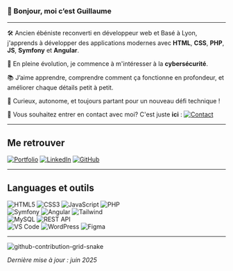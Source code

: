 
### 👋 Bonjour, moi c’est Guillaume  

---


🛠️ Ancien ébéniste reconverti en développeur web et Basé à Lyon, j'apprends à développer des applications modernes avec **HTML**, **CSS**, **PHP**, **JS**, **Symfony** et **Angular**.  

🌱 En pleine évolution, je commence à m'intéresser à la **cybersécurité**.  

📚 J’aime apprendre, comprendre comment ça fonctionne en profondeur, et améliorer chaque détails petit à petit. 

🧩 Curieux, autonome, et toujours partant pour un nouveau défi technique !

💬 Vous souhaitez entrer en contact avec moi? C'est juste **ici** : [<img src="https://img.icons8.com/material-rounded/50/0756B0/chat.png" alt="Contact" />](https://guillaumeloriot.github.io/portfolio/#contact)

---


## Me retrouver

[![Portfolio](https://img.shields.io/badge/-Portfolio-505050?style=flat&logo=html5)](https://guillaumeloriot.github.io/portfolio/)
[![LinkedIn](https://img.shields.io/badge/-LinkedIn-0077B5?style=flat&logo=linkedin)](https://www.linkedin.com/in/guillaume-loriot-64560498/) 
[![GitHub](https://img.shields.io/badge/-GitHub-2E2B39?style=flat&logo=github)](https://github.com/GuillaumeLoriot)  

---

## Languages et outils

![HTML5](https://img.shields.io/badge/HTML5-E34F26?style=flat&logo=html5)
![CSS3](https://img.shields.io/badge/CSS3-1572B6?style=flat&logo=css)
![JavaScript](https://img.shields.io/badge/JavaScript-F7DF1E?style=flat&logo=javascript)
![PHP](https://img.shields.io/badge/PHP-777BB4?style=flat&logo=php)  
![Symfony](https://img.shields.io/badge/Symfony-2E2B39?style=flat&logo=symfony)
![Angular](https://img.shields.io/badge/Angular-DD0031?style=flat&logo=angular)
![Tailwind](https://img.shields.io/badge/Tailwind-38B2AC?style=flat&logo=tailwind-css)  
![MySQL](https://img.shields.io/badge/MySQL-4479A1?style=flat&logo=mysql)
![REST API](https://img.shields.io/badge/REST_API-4285F4?style=flat)  
![VS Code](https://img.shields.io/badge/VS%20Code-505050?style=flat&logo=visual-studio-code)
![WordPress](https://img.shields.io/badge/WordPress-21759B?style=flat&logo=wordpress)
![Figma](https://img.shields.io/badge/Figma-607D8B?style=flat&logo=figma)

---

![github-contribution-grid-snake](https://github.com/user-attachments/assets/31fb4521-934f-433c-8400-99f6e80e2947)

*Dernière mise à jour : juin 2025*  

